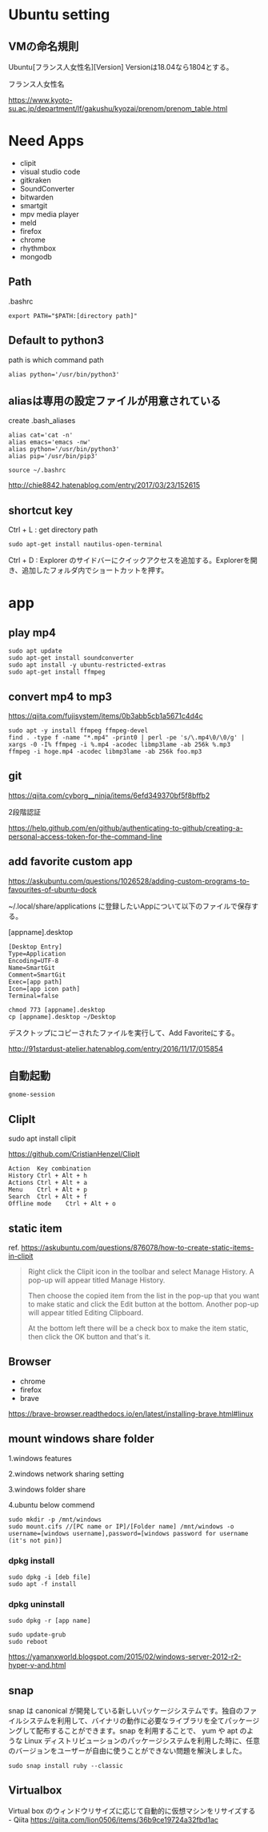 # Ubuntu setting

## VMの命名規則

Ubuntu[フランス人女性名][Version]
Versionは18.04なら1804とする。

フランス人女性名

https://www.kyoto-su.ac.jp/department/lf/gakushu/kyozai/prenom/prenom_table.html


# Need Apps

- clipit
- visual studio code
- gitkraken
- SoundConverter
- bitwarden
- smartgit
- mpv media player
- meld
- firefox
- chrome
- rhythmbox
- mongodb

## Path

.bashrc

```
export PATH="$PATH:[directory path]"
```


## Default to python3

path is which command path

```
alias python='/usr/bin/python3'
```

## aliasは専用の設定ファイルが用意されている

create .bash_aliases

```
alias cat='cat -n'
alias emacs='emacs -nw'
alias python='/usr/bin/python3'
alias pip='/usr/bin/pip3'
```

```
source ~/.bashrc
```


http://chie8842.hatenablog.com/entry/2017/03/23/152615


## shortcut key

Ctrl + L : get directory path

```
sudo apt-get install nautilus-open-terminal
```

Ctrl + D : Explorer のサイドバーにクイックアクセスを追加する。Explorerを開き、追加したフォルダ内でショートカットを押す。


# app

## play mp4

```
sudo apt update
sudo apt-get install soundconverter
sudo apt install -y ubuntu-restricted-extras
sudo apt-get install ffmpeg
```

## convert mp4 to mp3

https://qiita.com/fujisystem/items/0b3abb5cb1a5671c4d4c

```
sudo apt -y install ffmpeg ffmpeg-devel
find . -type f -name "*.mp4" -print0 | perl -pe 's/\.mp4\0/\0/g' | xargs -0 -I% ffmpeg -i %.mp4 -acodec libmp3lame -ab 256k %.mp3
ffmpeg -i hoge.mp4 -acodec libmp3lame -ab 256k foo.mp3
```



## git 

https://qiita.com/cyborg__ninja/items/6efd349370bf5f8bffb2

2段階認証

https://help.github.com/en/github/authenticating-to-github/creating-a-personal-access-token-for-the-command-line

## add favorite custom app

https://askubuntu.com/questions/1026528/adding-custom-programs-to-favourites-of-ubuntu-dock

~/.local/share/applications に登録したいAppについて以下のファイルで保存する。

[appname].desktop

```
[Desktop Entry]
Type=Application
Encoding=UTF-8
Name=SmartGit
Comment=SmartGit
Exec=[app path]
Icon=[app icon path]
Terminal=false
```

```
chmod 773 [appname].desktop
cp [appname].desktop ~/Desktop
```

デスクトップにコピーされたファイルを実行して、Add Favoriteにする。


http://91stardust-atelier.hatenablog.com/entry/2016/11/17/015854


## 自動起動

```
gnome-session
```

## ClipIt

sudo apt install clipit

https://github.com/CristianHenzel/ClipIt

```
Action	Key combination
History	Ctrl + Alt + h
Actions	Ctrl + Alt + a
Menu	Ctrl + Alt + p
Search	Ctrl + Alt + f
Offline mode	Ctrl + Alt + o
```

## static item

ref. https://askubuntu.com/questions/876078/how-to-create-static-items-in-clipit

> Right click the Clipit icon in the toolbar and select Manage History. A pop-up will appear titled Manage History.
> 
> Then choose the copied item from the list in the pop-up that you want to make static and click the Edit button at the bottom. Another pop-up will appear titled Editing Clipboard.
> 
> At the bottom left there will be a check box to make the item static, then click the OK button and that's it.



## Browser

- chrome
- firefox
- brave

https://brave-browser.readthedocs.io/en/latest/installing-brave.html#linux


## mount windows share folder


1.windows features

2.windows network sharing setting

3.windows folder share

4.ubuntu below commend

```
sudo mkdir -p /mnt/windows
sudo mount.cifs //[PC name or IP]/[Folder name] /mnt/windows -o username=[windows username],password=[windows password for username (it's not pin)]
```

### dpkg install

```
sudo dpkg -i [deb file]
sudo apt -f install
```
### dpkg uninstall

```
sudo dpkg -r [app name]
```

```
sudo update-grub
sudo reboot
```

https://yamanxworld.blogspot.com/2015/02/windows-server-2012-r2-hyper-v-and.html


## snap


snap は canonical が開発している新しいパッケージシステムです。独自のファイルシステムを利用して、バイナリの動作に必要なライブラリを全てパッケージングして配布することができます。snap を利用することで、 yum や apt のような Linux ディストリビューションのパッケージシステムを利用した時に、任意のバージョンをユーザーが自由に使うことができない問題を解決しました。

```
sudo snap install ruby --classic
```

## Virtualbox

Virtual box のウィンドウリサイズに応じて自動的に仮想マシンをリサイズする - Qiita
https://qiita.com/lion0506/items/36b9ce19724a32fbd1ac

